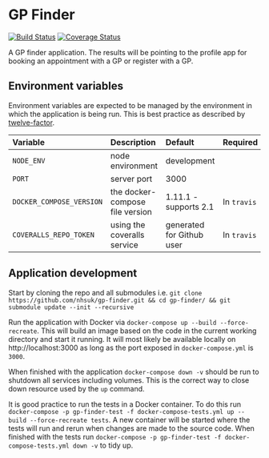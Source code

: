 # GP Finder



[![Build Status](https://travis-ci.org/nhsuk/gp-finder.svg?branch=master)](https://travis-ci.org/nhsuk/gp-finder)
[![Coverage Status](https://coveralls.io/repos/github/nhsuk/gp-finder/badge.svg?branch=master)](https://coveralls.io/github/nhsuk/gp-finder?branch=master)

A GP finder application. The results will be pointing to the profile app for booking an appointment with a GP or register with a GP.


## Environment variables

Environment variables are expected to be managed by the environment in which
the application is being run. This is best practice as described by
[twelve-factor](https://12factor.net/config).

| Variable                         | Description                                                                            | Default                  | Required        |
|:---------------------------------|:---------------------------------------------------------------------------------------|:-------------------------|-----------------|
| `NODE_ENV`                       | node environment                                                                       | development              |                 |
| `PORT`                           | server port                                                                            | 3000                     |                 |
| `DOCKER_COMPOSE_VERSION`         | the docker-compose file version                                                        | 1.11.1 - supports 2.1    | In `travis`     |
| `COVERALLS_REPO_TOKEN`           | using the coveralls service                                                            | generated for Github user| In `travis`     |  

## Application development

Start by cloning the repo and all submodules i.e. `git clone https://github.com/nhsuk/gp-finder.git && cd gp-finder/ && git submodule update --init --recursive`

Run the application with Docker via `docker-compose up --build --force-recreate`. This will build an image based on the code in the current working directory and start it running. It will most likely be available locally on http://localhost:3000 as long as the port exposed in `docker-compose.yml` is `3000`.

When finished with the application `docker-compose down -v` should be run to shutdown all services including volumes. This is the correct way to close down resource used by the `up` command.

It is good practice to run the tests in a Docker container. To do this run `docker-compose -p gp-finder-test -f docker-compose-tests.yml up --build --force-recreate tests`. A new container will be started where the tests will run and rerun when changes are made to the source code.
When finished with the tests run `docker-compose -p gp-finder-test -f docker-compose-tests.yml down -v` to tidy up.
